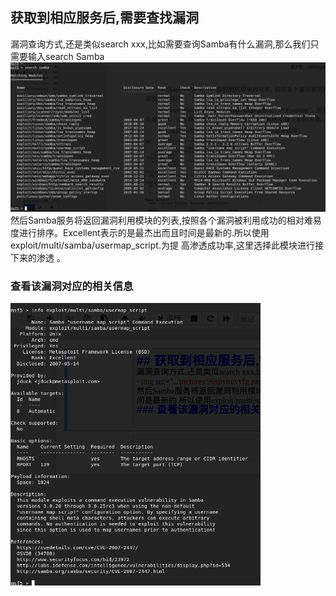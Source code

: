 ## 获取到相应服务后,需要查找漏洞
漏洞查询方式,还是类似search xxx,比如需要查询Samba有什么漏洞,那么我们只需要输入search Samba
<img src="../pictures/96spynuvvfg.png" width="600" />
然后Samba服务将返回漏洞利用模块的列表,按照各个漏洞被利用成功的相对难易度进行排序。Excellent表示的是最杰出而且时间是最新的.所以使用exploit/multi/samba/usermap_script.为提 高渗透成功率,这里选择此模块进行接下来的渗透 。
### 查看该漏洞对应的相关信息
<img src="../pictures/qqsews38ph.png" width="400" />



